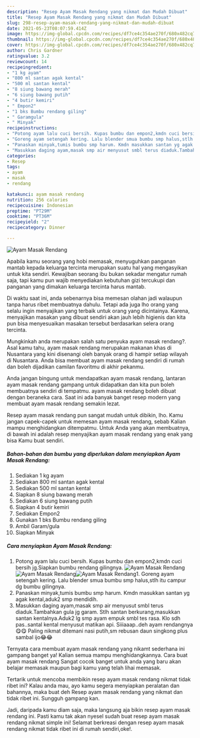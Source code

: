 ```yaml
---
description: "Resep Ayam Masak Rendang yang nikmat dan Mudah Dibuat"
title: "Resep Ayam Masak Rendang yang nikmat dan Mudah Dibuat"
slug: 298-resep-ayam-masak-rendang-yang-nikmat-dan-mudah-dibuat
date: 2021-05-23T08:07:59.414Z
image: https://img-global.cpcdn.com/recipes/df7ce4c354ae270f/680x482cq70/ayam-masak-rendang-foto-resep-utama.jpg
thumbnail: https://img-global.cpcdn.com/recipes/df7ce4c354ae270f/680x482cq70/ayam-masak-rendang-foto-resep-utama.jpg
cover: https://img-global.cpcdn.com/recipes/df7ce4c354ae270f/680x482cq70/ayam-masak-rendang-foto-resep-utama.jpg
author: Chris Gardner
ratingvalue: 3.2
reviewcount: 14
recipeingredient:
- "1 kg ayam"
- "800 ml santan agak kental"
- "500 ml santan kental"
- "8 siung bawang merah"
- "6 siung bawang putih"
- "4 butir kemiri"
- " Empon2"
- "1 bks Bumbu rendang giling"
- " Garamgula"
- " Minyak"
recipeinstructions:
- "Potong ayam lalu cuci bersih. Kupas bumbu dan empon2,kmdn cuci bersih jg.Siapkan bumbu rendang gilingnya."
- "Goreng ayam setengah kering. Lalu blender smua bumbu smp halus,stlh itu campur dg bumbu gilingnya."
- "Panaskan minyak,tumis bumbu smp harum. Kmdn masukkan santan yg agak kental,aduk2 smp mendidih."
- "Masukkan daging ayam,masak smp air menyusut smbl terus diaduk.Tambahkan gula jg garam. Stlh santan berkurang,masukkan santan kentalnya.Aduk2 lg smp ayam empuk smbl tes rasa. Klo sdh pas..santal kental menyusut matikan api. Siiiaaap..deh ayam rendangnya😋😋 Paling nikmat ditemani nasi putih,sm rebusan daun singkong plus sambal ijo😂😂"
categories:
- Resep
tags:
- ayam
- masak
- rendang

katakunci: ayam masak rendang 
nutrition: 256 calories
recipecuisine: Indonesian
preptime: "PT29M"
cooktime: "PT36M"
recipeyield: "2"
recipecategory: Dinner

---
```



![Ayam Masak Rendang](https://img-global.cpcdn.com/recipes/df7ce4c354ae270f/680x482cq70/ayam-masak-rendang-foto-resep-utama.jpg)

Apabila kamu seorang yang hobi memasak, menyuguhkan panganan mantab kepada keluarga tercinta merupakan suatu hal yang mengasyikan untuk kita sendiri. Kewajiban seorang ibu bukan sekadar mengatur rumah saja, tapi kamu pun wajib menyediakan kebutuhan gizi tercukupi dan panganan yang dimakan keluarga tercinta harus mantab.

Di waktu  saat ini, anda sebenarnya bisa memesan olahan jadi walaupun tanpa harus ribet membuatnya dahulu. Tetapi ada juga lho orang yang selalu ingin menyajikan yang terbaik untuk orang yang dicintainya. Karena, menyajikan masakan yang dibuat sendiri akan jauh lebih higienis dan kita pun bisa menyesuaikan masakan tersebut berdasarkan selera orang tercinta. 



Mungkinkah anda merupakan salah satu penyuka ayam masak rendang?. Asal kamu tahu, ayam masak rendang merupakan makanan khas di Nusantara yang kini disenangi oleh banyak orang di hampir setiap wilayah di Nusantara. Anda bisa membuat ayam masak rendang sendiri di rumah dan boleh dijadikan camilan favoritmu di akhir pekanmu.

Anda jangan bingung untuk mendapatkan ayam masak rendang, lantaran ayam masak rendang gampang untuk didapatkan dan kita pun boleh membuatnya sendiri di tempatmu. ayam masak rendang boleh dibuat dengan beraneka cara. Saat ini ada banyak banget resep modern yang membuat ayam masak rendang semakin lezat.

Resep ayam masak rendang pun sangat mudah untuk dibikin, lho. Kamu jangan capek-capek untuk memesan ayam masak rendang, sebab Kalian mampu menghidangkan ditempatmu. Untuk Anda yang akan membuatnya, di bawah ini adalah resep menyajikan ayam masak rendang yang enak yang bisa Kamu buat sendiri.

<!--inarticleads1-->

##### Bahan-bahan dan bumbu yang diperlukan dalam menyiapkan Ayam Masak Rendang:

1. Sediakan 1 kg ayam
1. Sediakan 800 ml santan agak kental
1. Sediakan 500 ml santan kental
1. Siapkan 8 siung bawang merah
1. Sediakan 6 siung bawang putih
1. Siapkan 4 butir kemiri
1. Sediakan  Empon2
1. Gunakan 1 bks Bumbu rendang giling
1. Ambil  Garam/gula
1. Siapkan  Minyak




<!--inarticleads2-->

##### Cara menyiapkan Ayam Masak Rendang:

1. Potong ayam lalu cuci bersih. Kupas bumbu dan empon2,kmdn cuci bersih jg.Siapkan bumbu rendang gilingnya.
<img src="https://img-global.cpcdn.com/steps/472649fc6196e365/160x128cq70/ayam-masak-rendang-langkah-memasak-1-foto.jpg" alt="Ayam Masak Rendang"><img src="https://img-global.cpcdn.com/steps/84a9652dd6575483/160x128cq70/ayam-masak-rendang-langkah-memasak-1-foto.jpg" alt="Ayam Masak Rendang"><img src="https://img-global.cpcdn.com/steps/693eff6a31206823/160x128cq70/ayam-masak-rendang-langkah-memasak-1-foto.jpg" alt="Ayam Masak Rendang">1. Goreng ayam setengah kering. Lalu blender smua bumbu smp halus,stlh itu campur dg bumbu gilingnya.
1. Panaskan minyak,tumis bumbu smp harum. Kmdn masukkan santan yg agak kental,aduk2 smp mendidih.
1. Masukkan daging ayam,masak smp air menyusut smbl terus diaduk.Tambahkan gula jg garam. Stlh santan berkurang,masukkan santan kentalnya.Aduk2 lg smp ayam empuk smbl tes rasa. Klo sdh pas..santal kental menyusut matikan api. Siiiaaap..deh ayam rendangnya😋😋 Paling nikmat ditemani nasi putih,sm rebusan daun singkong plus sambal ijo😂😂




Ternyata cara membuat ayam masak rendang yang nikamt sederhana ini gampang banget ya! Kalian semua mampu menghidangkannya. Cara buat ayam masak rendang Sangat cocok banget untuk anda yang baru akan belajar memasak maupun bagi kamu yang telah lihai memasak.

Tertarik untuk mencoba membikin resep ayam masak rendang nikmat tidak ribet ini? Kalau anda mau, ayo kamu segera menyiapkan peralatan dan bahannya, maka buat deh Resep ayam masak rendang yang nikmat dan tidak ribet ini. Sungguh gampang kan. 

Jadi, daripada kamu diam saja, maka langsung aja bikin resep ayam masak rendang ini. Pasti kamu tak akan nyesel sudah buat resep ayam masak rendang nikmat simple ini! Selamat berkreasi dengan resep ayam masak rendang nikmat tidak ribet ini di rumah sendiri,oke!.

